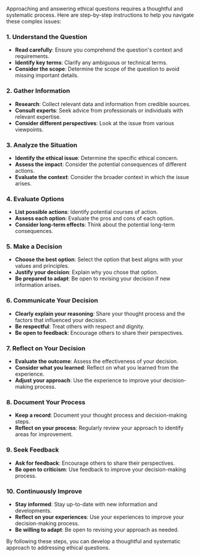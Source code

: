 Approaching and answering ethical questions requires a thoughtful and systematic process. Here are step-by-step instructions to help you navigate these complex issues:

### 1. **Understand the Question**

- **Read carefully**: Ensure you comprehend the question's context and requirements.
- **Identify key terms**: Clarify any ambiguous or technical terms.
- **Consider the scope**: Determine the scope of the question to avoid missing important details.

### 2. **Gather Information**

- **Research**: Collect relevant data and information from credible sources.
- **Consult experts**: Seek advice from professionals or individuals with relevant expertise.
- **Consider different perspectives**: Look at the issue from various viewpoints.

### 3. **Analyze the Situation**

- **Identify the ethical issue**: Determine the specific ethical concern.
- **Assess the impact**: Consider the potential consequences of different actions.
- **Evaluate the context**: Consider the broader context in which the issue arises.

### 4. **Evaluate Options**

- **List possible actions**: Identify potential courses of action.
- **Assess each option**: Evaluate the pros and cons of each option.
- **Consider long-term effects**: Think about the potential long-term consequences.

### 5. **Make a Decision**

- **Choose the best option**: Select the option that best aligns with your values and principles.
- **Justify your decision**: Explain why you chose that option.
- **Be prepared to adapt**: Be open to revising your decision if new information arises.

### 6. **Communicate Your Decision**

- **Clearly explain your reasoning**: Share your thought process and the factors that influenced your decision.
- **Be respectful**: Treat others with respect and dignity.
- **Be open to feedback**: Encourage others to share their perspectives.

### 7. **Reflect on Your Decision**

- **Evaluate the outcome**: Assess the effectiveness of your decision.
- **Consider what you learned**: Reflect on what you learned from the experience.
- **Adjust your approach**: Use the experience to improve your decision-making process.

### 8. **Document Your Process**

- **Keep a record**: Document your thought process and decision-making steps.
- **Reflect on your process**: Regularly review your approach to identify areas for improvement.

### 9. **Seek Feedback**

- **Ask for feedback**: Encourage others to share their perspectives.
- **Be open to criticism**: Use feedback to improve your decision-making process.

### 10. **Continuously Improve**

- **Stay informed**: Stay up-to-date with new information and developments.
- **Reflect on your experiences**: Use your experiences to improve your decision-making process.
- **Be willing to adapt**: Be open to revising your approach as needed.

By following these steps, you can develop a thoughtful and systematic approach to addressing ethical questions.